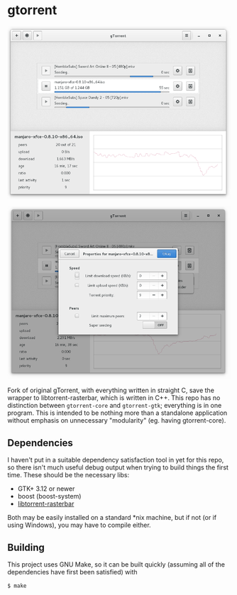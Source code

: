 gtorrent
========

![alpha-shot2](res/screenshots/alpha2.png)

![alpha-shot3](res/screenshots/alpha3.png)

Fork of original gTorrent, with everything written in straight C, save the 
wrapper to libtorrent-rasterbar, which is written in C++. This repo has no 
distinction between `gtorrent-core` and `gtorrent-gtk`; everything is in one 
program. This is intended to be nothing more than a standalone application 
without emphasis on unnecessary "modularity" (eg. having gtorrent-core).

## Dependencies
I haven't put in a suitable dependency satisfaction tool in yet for this repo, 
so there isn't much useful debug output when trying to build things the first 
time. These should be the necessary libs:
* GTK+ 3.12 or newer
* boost (boost-system)
* [libtorrent-rasterbar](http://www.rasterbar.com/products/libtorrent/)

Both may be easily installed on a standard \*nix machine, but if not (or if 
using Windows), you may have to compile either.

## Building
This project uses GNU Make, so it can be built quickly (assuming all of the
dependencies have first been satisfied) with
```
$ make
```
